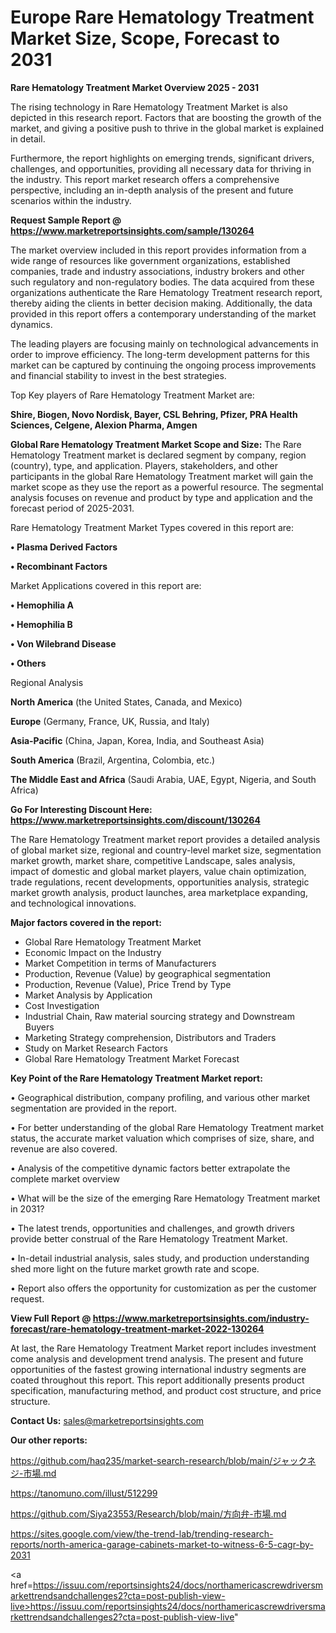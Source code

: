 # Europe Rare Hematology Treatment Market Size, Scope, Forecast to 2031

<Strong> Rare Hematology Treatment Market Overview 2025 - 2031</strong>

The rising technology in Rare Hematology Treatment Market is also depicted in this research report. Factors that are boosting the growth of the market, and giving a positive push to thrive in the global market is explained in detail.

Furthermore, the report highlights on emerging trends, significant drivers, challenges, and opportunities, providing all necessary data for thriving in the industry. This report market research offers a comprehensive perspective, including an in-depth analysis of the present and future scenarios within the industry.

<strong>Request Sample Report @ <a href=https://www.marketreportsinsights.com/sample/130264>https://www.marketreportsinsights.com/sample/130264</a></strong>

The market overview included in this report provides information from a wide range of resources like government organizations, established companies, trade and industry associations, industry brokers and other such regulatory and non-regulatory bodies. The data acquired from these organizations authenticate the Rare Hematology Treatment research report, thereby aiding the clients in better decision making. Additionally, the data provided in this report offers a contemporary understanding of the market dynamics.

The leading players are focusing mainly on technological advancements in order to improve efficiency. The long-term development patterns for this market can be captured by continuing the ongoing process improvements and financial stability to invest in the best strategies.

Top Key players of Rare Hematology Treatment Market are:

<strong>Shire, Biogen, Novo Nordisk, Bayer, CSL Behring, Pfizer, PRA Health Sciences, Celgene, Alexion Pharma, Amgen</strong>

<strong><b>Global Rare Hematology Treatment Market Scope and Size:</b></strong>
The Rare Hematology Treatment market is declared segment by company, region (country), type, and application. Players, stakeholders, and other participants in the global Rare Hematology Treatment market will gain the market scope as they use the report as a powerful resource. The segmental analysis focuses on revenue and product by type and application and the forecast period of 2025-2031.

Rare Hematology Treatment Market Types covered in this report are:

<strong>• Plasma Derived Factors

• Recombinant Factors</strong>

Market Applications covered in this report are:

<strong>• Hemophilia A

• Hemophilia B

• Von Wilebrand Disease

• Others</strong> 

Regional Analysis

<strong>North America</strong> (the United States, Canada, and Mexico)

<strong>Europe</strong> (Germany, France, UK, Russia, and Italy)

<strong>Asia-Pacific</strong> (China, Japan, Korea, India, and Southeast Asia)

<strong>South America</strong> (Brazil, Argentina, Colombia, etc.)

<strong>The Middle East and Africa</strong> (Saudi Arabia, UAE, Egypt, Nigeria, and South Africa)

<strong>Go For Interesting Discount Here: <a href=https://www.marketreportsinsights.com/discount/130264>https://www.marketreportsinsights.com/discount/130264</a></strong>

The Rare Hematology Treatment market report provides a detailed analysis of global market size, regional and country-level market size, segmentation market growth, market share, competitive Landscape, sales analysis, impact of domestic and global market players, value chain optimization, trade regulations, recent developments, opportunities analysis, strategic market growth analysis, product launches, area marketplace expanding, and technological innovations.

<strong><b>Major factors covered in the report:</b></strong>
<ul>
  <li>Global Rare Hematology Treatment Market </li>
  <li>Economic Impact on the Industry</li>
  <li>Market Competition in terms of Manufacturers</li>
  <li>Production, Revenue (Value) by geographical segmentation</li>
  <li>Production, Revenue (Value), Price Trend by Type</li>
  <li>Market Analysis by Application</li>
  <li>Cost Investigation</li>
  <li>Industrial Chain, Raw material sourcing strategy and Downstream Buyers</li>
  <li>Marketing Strategy comprehension, Distributors and Traders</li>
  <li>Study on Market Research Factors</li>
  <li>Global Rare Hematology Treatment Market Forecast</li>
</ul>

<strong><b>Key Point of the Rare Hematology Treatment Market report:</b></strong>

• Geographical distribution, company profiling, and various other market segmentation are provided in the report.

• For better understanding of the global Rare Hematology Treatment market status, the accurate market valuation which comprises of size, share, and revenue are also covered.

• Analysis of the competitive dynamic factors better extrapolate the complete market overview

• What will be the size of the emerging Rare Hematology Treatment market in 2031?

• The latest trends, opportunities and challenges, and growth drivers provide better construal of the Rare Hematology Treatment Market.

• In-detail industrial analysis, sales study, and production understanding shed more light on the future market growth rate and scope.

• Report also offers the opportunity for customization as per the customer request.

<strong><b>View Full Report @ <a href=https://www.marketreportsinsights.com/industry-forecast/rare-hematology-treatment-market-2022-130264>https://www.marketreportsinsights.com/industry-forecast/rare-hematology-treatment-market-2022-130264</a></b></strong>


At last, the Rare Hematology Treatment Market report includes investment come analysis and development trend analysis. The present and future opportunities of the fastest growing international industry segments are coated throughout this report. This report additionally presents product specification, manufacturing method, and product cost structure, and price structure.

<strong>Contact Us:</strong>
sales@marketreportsinsights.com

<strong>Our other reports:</strong>

<a href=https://github.com/haq235/market-search-research/blob/main/ジャックネジ-市場.md>https://github.com/haq235/market-search-research/blob/main/ジャックネジ-市場.md</a>

<a href=https://tanomuno.com/illust/512299>https://tanomuno.com/illust/512299</a>

<a href=https://github.com/Siya23553/Research/blob/main/方向弁-市場.md>https://github.com/Siya23553/Research/blob/main/方向弁-市場.md</a>

<a href=https://sites.google.com/view/the-trend-lab/trending-research-reports/north-america-garage-cabinets-market-to-witness-6-5-cagr-by-2031>https://sites.google.com/view/the-trend-lab/trending-research-reports/north-america-garage-cabinets-market-to-witness-6-5-cagr-by-2031</a>

<a href=https://issuu.com/reportsinsights24/docs/northamericascrewdriversmarkettrendsandchallenges2?cta=post-publish-view-live>https://issuu.com/reportsinsights24/docs/northamericascrewdriversmarkettrendsandchallenges2?cta=post-publish-view-live</a>"
